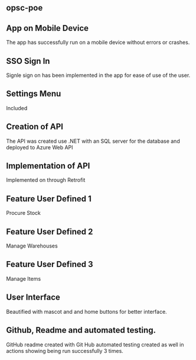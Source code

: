 ## opsc-poe

## App on Mobile Device
The app has successfully run on a mobile device without errors or crashes.

## SSO Sign In
Signle sign on has been implemented in the app for ease of use of the user.

## Settings Menu
Included

## Creation of API
The API was created use .NET with an SQL server for the database and deployed to Azure Web API

## Implementation of API
Implemented on through Retrofit

## Feature User Defined 1
Procure Stock

## Feature User Defined 2
Manage Warehouses

## Feature User Defined 3
Manage Items

## User Interface
Beautified with mascot and and home buttons for better interface.

## Github, Readme and automated testing.
GitHub readme created with Git Hub automated testing created as well in actions showing being run successfully 3 times.
